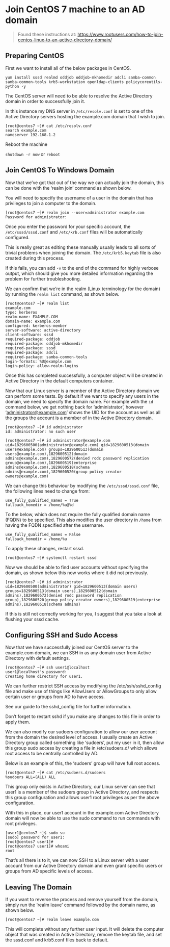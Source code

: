 # Join CentOS 7 machine to an AD domain
>Found these instructions at: https://www.rootusers.com/how-to-join-centos-linux-to-an-active-directory-domain/

## Preparing CentOS

First we want to install all of the below packages in CentOS.
```
yum install sssd realmd oddjob oddjob-mkhomedir adcli samba-common samba-common-tools krb5-workstation openldap-clients policycoreutils-python -y
```
The CentOS server will need to be able to resolve the Active Directory domain in order to successfully join it.

In this instance my DNS server in `/etc/resolv.conf` is set to one of the Active Directory servers hosting the example.com domain that I wish to join.
```
[root@centos7 ~]# cat /etc/resolv.conf
search example.com
nameserver 192.168.1.2
```
Reboot the machine

`shutdown -r now` or `reboot`

## Join CentOS To Windows Domain
Now that we’ve got that out of the way we can actually join the domain, this can be done with the ‘realm join’ command as shown below.

You will need to specify the username of a user in the domain that has privileges to join a computer to the domain.
```
[root@centos7 ~]# realm join --user=administrator example.com
Password for administrator:
```
Once you enter the password for your specific account, the `/etc/sssd/sssd.conf` and `/etc/krb.conf` files will be automatically configured.

This is really great as editing these manually usually leads to all sorts of trivial problems when joining the domain. The `/etc/krb5.keytab` file is also created during this process.

If this fails, you can add `-v` to the end of the command for highly verbose output, which should give you more detailed information regarding the problem for further troubleshooting.

We can confirm that we’re in the realm (Linux terminology for the domain) by running the `realm list` command, as shown below.
```
[root@centos7 ~]# realm list
example.com
type: kerberos
realm-name: EXAMPLE.COM
domain-name: example.com
configured: kerberos-member
server-software: active-directory
client-software: sssd
required-package: oddjob
required-package: oddjob-mkhomedir
required-package: sssd
required-package: adcli
required-package: samba-common-tools
login-formats: %U@example.com
login-policy: allow-realm-logins
```
Once this has completed successfully, a computer object will be created in Active Directory in the default computers container.

Now that our Linux server is a member of the Active Directory domain we can perform some tests. By default if we want to specify any users in the domain, we need to specify the domain name. For example with the `id` command below, we get nothing back for ‘administrator’, however ‘administrator@example.com’ shows the UID for the account as well as all the groups the account is a member of in the Active Directory domain.
```
[root@centos7 ~]# id administrator
id: administrator: no such user
```
```
[root@centos7 ~]# id administrator@example.com
uid=1829600500(administrator@example.com) gid=1829600513(domain users@example.com) groups=1829600513(domain users@example.com),1829600512(domain admins@example.com),1829600572(denied rodc password replication group@example.com),1829600519(enterprise admins@example.com),1829600518(schema admins@example.com),1829600520(group policy creator owners@example.com)
```
We can change this behaviour by modifying the `/etc/sssd/sssd.conf` file, the following lines need to change from:
```
use_fully_qualified_names = True
fallback_homedir = /home/%u@%d
```
To the below, which does not require the fully qualified domain name (FQDN) to be specified. This also modifies the user directory in `/home` from having the FQDN specified after the username.
```
use_fully_qualified_names = False
fallback_homedir = /home/%u
```
To apply these changes, restart sssd.
```
[root@centos7 ~]# systemctl restart sssd
```
Now we should be able to find user accounts without specifying the domain, as shown below this now works where it did not previously.
```
[root@centos7 ~]# id administrator
uid=1829600500(administrator) gid=1829600513(domain users) groups=1829600513(domain users),1829600512(domain admins),1829600572(denied rodc password replication group),1829600520(group policy creator owners),1829600519(enterprise admins),1829600518(schema admins)
```
If this is still not correctly working for you, I suggest that you take a look at flushing your sssd cache.

## Configuring SSH and Sudo Access
Now that we have successfully joined our CentOS server to the example.com domain, we can SSH in as any domain user from Active Directory with default settings.
```
[root@centos7 ~]# ssh user1@localhost
user1@localhost's password:
Creating home directory for user1.
```
We can further restrict SSH access by modifying the /etc/ssh/sshd_config file and make use of things like AllowUsers or AllowGroups to only allow certain user or groups from AD to have access.

See our guide to the sshd_config file for further information.

Don’t forget to restart sshd if you make any changes to this file in order to apply them.

We can also modify our sudoers configuration to allow our user account from the domain the desired level of access. I usually create an Active Directory group called something like ‘sudoers’, put my user in it, then allow this group sudo access by creating a file in /etc/sudoers.d/ which allows root access to be centrally controlled by AD.

Below is an example of this, the ‘sudoers’ group will have full root access.
```
[root@centos7 ~]# cat /etc/sudoers.d/sudoers
%sudoers ALL=(ALL) ALL
```
This group only exists in Active Directory, our Linux server can see that user1 is a member of the sudoers group in Active Directory, and respects this group configuration and allows user1 root privileges as per the above configuration.

With this in place, our user1 account in the example.com Active Directory domain will now be able to use the sudo command to run commands with root privileges.
```
[user1@centos7 ~]$ sudo su
[sudo] password for user1:
[root@centos7 user1]#
[root@centos7 user1]# whoami
root
```
That’s all there is to it, we can now SSH to a Linux server with a user account from our Active Directory domain and even grant specific users or groups from AD specific levels of access.

## Leaving The Domain
If you want to reverse the process and remove yourself from the domain, simply run the ‘realm leave’ command followed by the domain name, as shown below.
```
[root@centos7 ~]# realm leave example.com
```
This will complete without any further user input. It will delete the computer object that was created in Active Directory, remove the keytab file, and set the sssd.conf and krb5.conf files back to default.